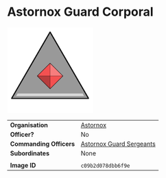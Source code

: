 # Astornox Guard Corporal

<img src="https://raw.githubusercontent.com/jesskelsall/astarus-images/main/symbols/c09b2d078dbb6f9e.png" height="200" />

|||
| --- | --- |
| **Organisation** | [Astornox](../astornox.md) | rank.2
| **Officer?** | No |
| **Commanding Officers** | [Astornox Guard Sergeants](astornox-guard-sergeant.md) |
| **Subordinates** | None |
|||
| **Image ID** | `c09b2d078dbb6f9e` |
